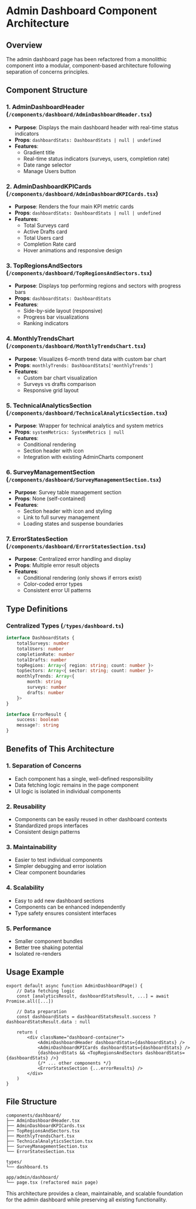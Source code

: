 # Admin Dashboard Component Architecture

## Overview
The admin dashboard page has been refactored from a monolithic component into a modular, component-based architecture following separation of concerns principles.

## Component Structure

### 1. **AdminDashboardHeader** (`/components/dashboard/AdminDashboardHeader.tsx`)
- **Purpose**: Displays the main dashboard header with real-time status indicators
- **Props**: `dashboardStats: DashboardStats | null | undefined`
- **Features**:
  - Gradient title
  - Real-time status indicators (surveys, users, completion rate)
  - Date range selector
  - Manage Users button

### 2. **AdminDashboardKPICards** (`/components/dashboard/AdminDashboardKPICards.tsx`)
- **Purpose**: Renders the four main KPI metric cards
- **Props**: `dashboardStats: DashboardStats | null | undefined`
- **Features**:
  - Total Surveys card
  - Active Drafts card
  - Total Users card
  - Completion Rate card
  - Hover animations and responsive design

### 3. **TopRegionsAndSectors** (`/components/dashboard/TopRegionsAndSectors.tsx`)
- **Purpose**: Displays top performing regions and sectors with progress bars
- **Props**: `dashboardStats: DashboardStats`
- **Features**:
  - Side-by-side layout (responsive)
  - Progress bar visualizations
  - Ranking indicators

### 4. **MonthlyTrendsChart** (`/components/dashboard/MonthlyTrendsChart.tsx`)
- **Purpose**: Visualizes 6-month trend data with custom bar chart
- **Props**: `monthlyTrends: DashboardStats['monthlyTrends']`
- **Features**:
  - Custom bar chart visualization
  - Surveys vs drafts comparison
  - Responsive grid layout

### 5. **TechnicalAnalyticsSection** (`/components/dashboard/TechnicalAnalyticsSection.tsx`)
- **Purpose**: Wrapper for technical analytics and system metrics
- **Props**: `systemMetrics: SystemMetrics | null`
- **Features**:
  - Conditional rendering
  - Section header with icon
  - Integration with existing AdminCharts component

### 6. **SurveyManagementSection** (`/components/dashboard/SurveyManagementSection.tsx`)
- **Purpose**: Survey table management section
- **Props**: None (self-contained)
- **Features**:
  - Section header with icon and styling
  - Link to full survey management
  - Loading states and suspense boundaries

### 7. **ErrorStatesSection** (`/components/dashboard/ErrorStatesSection.tsx`)
- **Purpose**: Centralized error handling and display
- **Props**: Multiple error result objects
- **Features**:
  - Conditional rendering (only shows if errors exist)
  - Color-coded error types
  - Consistent error UI patterns

## Type Definitions

### Centralized Types (`/types/dashboard.ts`)
```typescript
interface DashboardStats {
    totalSurveys: number
    totalUsers: number
    completionRate: number
    totalDrafts: number
    topRegions: Array<{ region: string; count: number }>
    topSectors: Array<{ sector: string; count: number }>
    monthlyTrends: Array<{
        month: string
        surveys: number
        drafts: number
    }>
}

interface ErrorResult {
    success: boolean
    message?: string
}
```

## Benefits of This Architecture

### 1. **Separation of Concerns**
- Each component has a single, well-defined responsibility
- Data fetching logic remains in the page component
- UI logic is isolated in individual components

### 2. **Reusability**
- Components can be easily reused in other dashboard contexts
- Standardized props interfaces
- Consistent design patterns

### 3. **Maintainability**
- Easier to test individual components
- Simpler debugging and error isolation
- Clear component boundaries

### 4. **Scalability**
- Easy to add new dashboard sections
- Components can be enhanced independently
- Type safety ensures consistent interfaces

### 5. **Performance**
- Smaller component bundles
- Better tree shaking potential
- Isolated re-renders

## Usage Example

```tsx
export default async function AdminDashboardPage() {
    // Data fetching logic
    const [analyticsResult, dashboardStatsResult, ...] = await Promise.all([...])
    
    // Data preparation
    const dashboardStats = dashboardStatsResult.success ? dashboardStatsResult.data : null
    
    return (
        <div className="dashboard-container">
            <AdminDashboardHeader dashboardStats={dashboardStats} />
            <AdminDashboardKPICards dashboardStats={dashboardStats} />
            {dashboardStats && <TopRegionsAndSectors dashboardStats={dashboardStats} />}
            {/* ... other components */}
            <ErrorStatesSection {...errorResults} />
        </div>
    )
}
```

## File Structure
```
components/dashboard/
├── AdminDashboardHeader.tsx
├── AdminDashboardKPICards.tsx
├── TopRegionsAndSectors.tsx
├── MonthlyTrendsChart.tsx
├── TechnicalAnalyticsSection.tsx
├── SurveyManagementSection.tsx
└── ErrorStatesSection.tsx

types/
└── dashboard.ts

app/admin/dashboard/
└── page.tsx (refactored main page)
```

This architecture provides a clean, maintainable, and scalable foundation for the admin dashboard while preserving all existing functionality.
